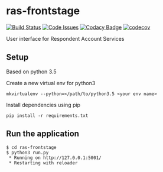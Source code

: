 # ras-frontstage
[![Build Status](https://travis-ci.org/ONSdigital/ras-frontstage.svg?branch=master)](https://travis-ci.org/ONSdigital/ras-frontstage) [![Code Issues](https://www.quantifiedcode.com/api/v1/project/09806e868e814d55afca1334c04cd198/badge.svg)](https://www.quantifiedcode.com/app/project/09806e868e814d55afca1334c04cd198) [![Codacy Badge](https://api.codacy.com/project/badge/Grade/94d065784ec14ed4aba8aeb4f36ce10a)](https://www.codacy.com/app/ONSDigital/ras-frontstage)
[![codecov](https://codecov.io/gh/ONSdigital/ras-frontstage/branch/master/graph/badge.svg)](https://codecov.io/gh/ONSdigital/ras-frontstage)

User interface for Respondent Account Services

## Setup
Based on python 3.5

Create a new virtual env for python3

```
mkvirtualenv --python=</path/to/python3.5 <your env name>
```

Install dependencies using pip

```
pip install -r requirements.txt
```


Run the application
-------------------
```
$ cd ras-frontstage
$ python3 run.py
 * Running on http://127.0.0.1:5001/
 * Restarting with reloader
```

